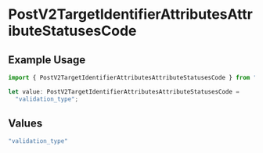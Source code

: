 # PostV2TargetIdentifierAttributesAttributeStatusesCode

## Example Usage

```typescript
import { PostV2TargetIdentifierAttributesAttributeStatusesCode } from "attio-js/models/errors";

let value: PostV2TargetIdentifierAttributesAttributeStatusesCode =
  "validation_type";
```

## Values

```typescript
"validation_type"
```